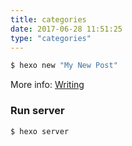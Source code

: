 ```yaml
---
title: categories
date: 2017-06-28 11:51:25
type: "categories"
---
```


``` bash
$ hexo new "My New Post"
```

More info: [Writing](https://hexo.io/docs/writing.html)

### Run server

``` bash
$ hexo server
```
